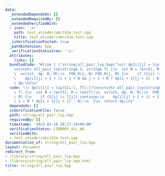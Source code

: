 ```yaml
---
data:
  _extendedDependsOn: []
  _extendedRequiredBy: []
  _extendedVerifiedWith:
  - icon: ':x:'
    path: test_atcoder/abc141e.test.cpp
    title: test_atcoder/abc141e.test.cpp
  _isVerificationFailed: true
  _pathExtension: hpp
  _verificationStatusIcon: ':x:'
  attributes:
    links: []
  bundledCode: "#line 1 \"string/all_pair_lcp.hpp\"\n// dp[i][j] = lcp(S[i:], T[j:])\n\
    vvc<int> all_pair_lcp(string& S, string& T) {\n  int N = len(S), M = len(T);\n\
    \  vv(int, dp, N, M);\n  FOR_R(i, N) FOR_R(j, M) {\n    if (S[i] != T[j]) continue;\n\
    \    dp[i][j] = 1 + (i + 1 < N && j + 1 < M ? dp[i + 1][j + 1] : 0);\n  }\n  return\
    \ dp;\n}\n"
  code: "// dp[i][j] = lcp(S[i:], T[j:])\nvvc<int> all_pair_lcp(string& S, string&\
    \ T) {\n  int N = len(S), M = len(T);\n  vv(int, dp, N, M);\n  FOR_R(i, N) FOR_R(j,\
    \ M) {\n    if (S[i] != T[j]) continue;\n    dp[i][j] = 1 + (i + 1 < N && j +\
    \ 1 < M ? dp[i + 1][j + 1] : 0);\n  }\n  return dp;\n}"
  dependsOn: []
  isVerificationFile: false
  path: string/all_pair_lcp.hpp
  requiredBy: []
  timestamp: '2023-02-16 20:27:19+09:00'
  verificationStatus: LIBRARY_ALL_WA
  verifiedWith:
  - test_atcoder/abc141e.test.cpp
documentation_of: string/all_pair_lcp.hpp
layout: document
redirect_from:
- /library/string/all_pair_lcp.hpp
- /library/string/all_pair_lcp.hpp.html
title: string/all_pair_lcp.hpp
---
```

